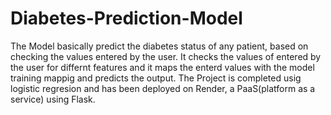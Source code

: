 # Diabetes-Prediction-Model
The Model basically predict the diabetes status of any patient, based on checking the values entered by the user. It  checks the values of entered by the user for differnt features and it maps the enterd values with the model training mappig and predicts the output. The Project is completed usig logistic regresion and has been deployed on Render, a PaaS(platform as a service) using Flask.
